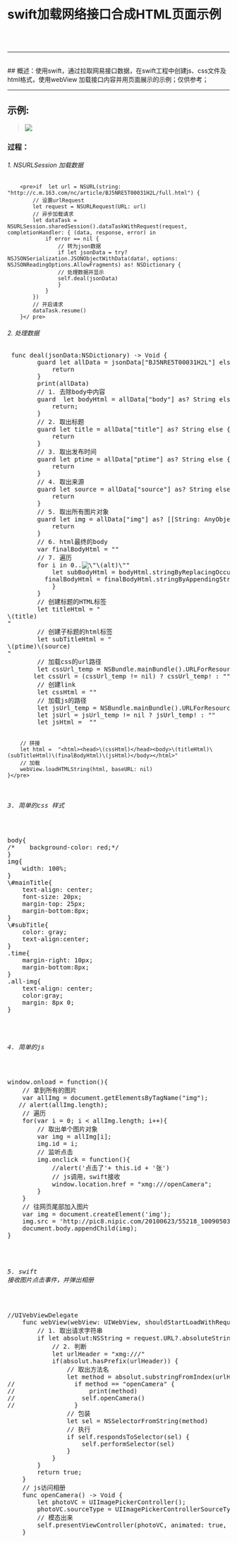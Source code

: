 # swift加载网络接口合成HTML页面示例
<br />
<br />


---
<br />
## 概述：使用swift，通过拉取网易接口数据，在swift工程中创建js、css文件及html格式，使用webView 加载接口内容并用页面展示的示例；仅供参考；
<br />

---

## 示例:
> ![](https://github.com/thorT/swift-HTML-/blob/master/screenshot/IMG_0261.PNG?raw=true)

### 过程：
###### 1. NSURLSession 加载数据  
        <pre>if  let url = NSURL(string: "http://c.m.163.com/nc/article/BJ5NRE5T00031H2L/full.html") {
            // 设置urlRequest
            let request = NSURLRequest(URL: url)
            // 异步加载请求
            let dataTask = NSURLSession.sharedSession().dataTaskWithRequest(request, completionHandler: { (data, response, error) in
                if error == nil {
                    // 转为json数据
                    if let jsonData = try? NSJSONSerialization.JSONObjectWithData(data!, options: NSJSONReadingOptions.AllowFragments) as! NSDictionary {
                    // 处理数据并显示
                    self.deal(jsonData)
                    }
                }
            })
            // 开启请求
            dataTask.resume()
        }</ pre>

###### 2. 处理数据
  <pre> func deal(jsonData:NSDictionary) -> Void {
        guard let allData = jsonData["BJ5NRE5T00031H2L"] else{
            return
        }
        print(allData)
        // 1. 去除body中内容
        guard  let bodyHtml = allData["body"] as? String else {
            return;
        }
        // 2. 取出标题
        guard let title = allData["title"] as? String else {
            return
        }
        // 3. 取出发布时间
        guard let ptime = allData["ptime"] as? String else {
            return
        }
        // 4. 取出来源
        guard let source = allData["source"] as? String else {
            return
        }
        // 5. 取出所有图片对象
        guard let img = allData["img"] as? [[String: AnyObject]] else{
            return
        }
        // 6. html最终的body
        var finalBodyHtml = ""
        // 7. 遍历
        for i in 0..<img.count {
            // 6.1 取出单独的图片对象
            let imgItem = img[i]
            // 6.2
            if let ref = imgItem["ref"] as? String {
            // 6.3 取出src
            let src = ((imgItem["src"] as? String) != nil) ? imgItem["src"] as! String : ""
            let alt = ((imgItem["alt"] as? String) != nil)  ? imgItem["src"] as! String : ""
            let imgHtml = "<div class=\"all-img\"><img src=\"\(src)\" alt=\"\(alt)\"></div>"
            let subBodyHtml = bodyHtml.stringByReplacingOccurrencesOfString(ref, withString: imgHtml)
          finalBodyHtml = finalBodyHtml.stringByAppendingString(subBodyHtml)
            }
        }
        // 创建标题的HTML标签
        let titleHtml = "<div id=\"mainTitle\">\(title)</div>"
        // 创建子标题的html标签
        let subTitleHtml = "<div id=\"subTitle\"><span class=\"time\">\(ptime)</span><span>\(source)</span></div>"
        // 加载css的url路径
        let cssUrl_temp = NSBundle.mainBundle().URLForResource("newsDetail", withExtension: "css")?.absoluteString
       let cssUrl = (cssUrl_temp != nil) ? cssUrl_temp! : ""
        // 创建link
        let cssHtml = "<link href=\"\(cssUrl)\" rel = \"stylesheet\">"
        // 加载js的路径
        let jsUrl_temp = NSBundle.mainBundle().URLForResource("newsDetail", withExtension: "js")?.absoluteString
        let jsUrl = jsUrl_temp != nil ? jsUrl_temp! : ""
        let jsHtml =  "<script src=\"\(jsUrl)\" type=\"text/javascript\"></script>"
        // 拼接
        let html =  "<html><head>\(cssHtml)</head><body>\(titleHtml)\(subTitleHtml)\(finalBodyHtml)\(jsHtml)</body></html>"
        // 加载
        webView.loadHTMLString(html, baseURL: nil)
    }</pre>

###### 3. 简单的css 样式 
<pre>
body{
/*    background-color: red;*/
}
img{
    width: 100%;
}
\#mainTitle{
    text-align: center;
    font-size: 20px;
    margin-top: 25px;
    margin-bottom:8px;
}
\#subTitle{
    color: gray;
    text-align:center;
}
.time{
    margin-right: 10px;
    margin-bottom:8px;
}
.all-img{
    text-align: center;
    color:gray;
    margin: 8px 0;
}</pre>

###### 4. 简单的js
<pre>
window.onload = function(){
    // 拿到所有的图片
    var allImg = document.getElementsByTagName("img");
   // alert(allImg.length);
    // 遍历
    for(var i = 0; i < allImg.length; i++){
        // 取出单个图片对象
        var img = allImg[i];
        img.id = i;
        // 监听点击
        img.onclick = function(){
            //alert('点击了'+ this.id + '张')
            // js调用，swift接收
            window.location.href = "xmg:///openCamera";
        }
    }
    // 往网页尾部加入图片
    var img = document.createElement('img');
    img.src = 'http://pic8.nipic.com/20100623/55218_100905033361_2.jpg';
    document.body.appendChild(img);
}</pre>

###### 5. swift 接收图片点击事件，并弹出相册
<pre>
//UIVebViewDelegate
    func webView(webView: UIWebView, shouldStartLoadWithRequest request: NSURLRequest, navigationType: UIWebViewNavigationType) -> Bool {
        // 1. 取出请求字符串
        if let absolut:NSString = request.URL?.absoluteString {
            // 2. 判断
            let urlHeader = "xmg:///"
            if(absolut.hasPrefix(urlHeader)) {
                // 取出方法名
                let method = absolut.substringFromIndex(urlHeader.characters.count)
//                if method == "openCamera" {
//                    print(method)
//                  self.openCamera()
//                }
                // 包装
                let sel = NSSelectorFromString(method)
                // 执行
                if self.respondsToSelector(sel) {
                    self.performSelector(sel)
                }
            }
        }
        return true;
    }
    // js访问相册
    func openCamera() -> Void {
        let photoVC = UIImagePickerController();
        photoVC.sourceType = UIImagePickerControllerSourceType.PhotoLibrary;
        // 模态出来
        self.presentViewController(photoVC, animated: true, completion: nil);
    }</pre>


<br />
<br />
<br />
<br />
<br />
<br />
<br />
<br />
<br />
<br />
<br />
